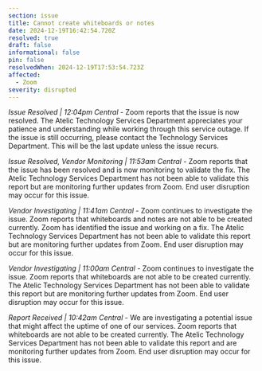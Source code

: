 ```yaml
---
section: issue
title: Cannot create whiteboards or notes
date: 2024-12-19T16:42:54.720Z
resolved: true
draft: false
informational: false
pin: false
resolvedWhen: 2024-12-19T17:53:54.723Z
affected:
  - Zoom
severity: disrupted
---
```

*Issue Resolved | 12:04pm Central* - Zoom reports that the issue is now resolved. The Atelic Technology Services Department appreciates your patience and understanding while working through this service outage. If the issue is still occurring, please contact the Technology Services Department. This will be the last update unless the issue recurs.

*Issue Resolved, Vendor Monitoring | 11:53am Central* - Zoom reports that the issue has been resolved and is now monitoring to validate the fix. The Atelic Technology Services Department has not been able to validate this report but are monitoring further updates from Zoom. End user disruption may occur for this issue.

*Vendor Investigating | 11:41am Central* - Zoom continues to investigate the issue. Zoom reports that whiteboards and notes are not able to be created currently. Zoom has identified the issue and working on a fix. The Atelic Technology Services Department has not been able to validate this report but are monitoring further updates from Zoom. End user disruption may occur for this issue.

*Vendor Investigating | 11:00am Central* - Zoom continues to investigate the issue. Zoom reports that whiteboards are not able to be created currently. The Atelic Technology Services Department has not been able to validate this report but are monitoring further updates from Zoom. End user disruption may occur for this issue.

*Report Received | 10:42am Central* - We are investigating a potential issue that might affect the uptime of one of our services. Zoom reports that whiteboards are not able to be created currently. The Atelic Technology Services Department has not been able to validate this report and are monitoring further updates from Zoom. End user disruption may occur for this issue.